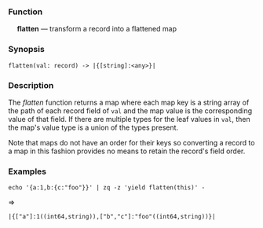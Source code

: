 ### Function

&emsp; **flatten** &mdash; transform a record into a flattened map

### Synopsis

```
flatten(val: record) -> |{[string]:<any>}|
```
### Description
The _flatten_ function returns a map where each map key is a
string array of the path of each record field of `val` and the map value
is  the corresponding value of that field.
If there are multiple types for the leaf values in `val`, then the map's value type is
a union of the types present.

Note that maps do not have an order for their keys so converting a record
to a map in this fashion provides no means to retain the record's field order.

### Examples

```mdtest-command
echo '{a:1,b:{c:"foo"}}' | zq -z 'yield flatten(this)' -
```
=>
```mdtest-output
|{["a"]:1((int64,string)),["b","c"]:"foo"((int64,string))}|
```
